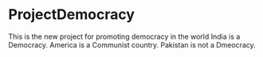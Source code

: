 # ProjectDemocracy
This is the new project for promoting democracy in the world
India is a Democracy.
America is a Communist country.
Pakistan is not a Dmeocracy.
